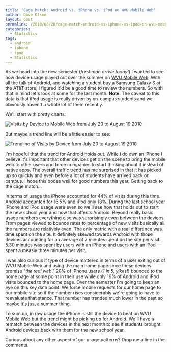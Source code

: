 ```yaml
---
title: 'Cage Match: Android vs. iPhone vs. iPod on WVU Mobile Web'
author: Dave Olsen
layout: post
permalink: /2010/08/20/cage-match-android-vs-iphone-vs-ipod-on-wvu-mobile-web
categories:
  - Statistics
tags:
  - android
  - iphone
  - ipod
  - Statistics
---
```

As we head into the new semester (*freshman arrive today!*) I wanted to see how device usage played out over the summer on [WVU Mobile Web][1]. With all the talk of Android, and watching a student buy a Samsung Galaxy S at the AT&T store, I figured it'd be a good time to review the numbers. So with that in mind let's look at some for the last month. **Note**: The caveat to this data is that iPod usage is really driven by on-campus students and we obviously haven't a whole lot of them recently.

We'll start with pretty charts:

<img title="visits" src="/wp-content/uploads/2010/08/visits.png" alt="Visits by Device to Mobile Web from July 20 to August 19 2010" />

But maybe a trend line will be a little easier to see:

<img title="visits_trendline" src="/wp-content/uploads/2010/08/visits_trendline1.png" alt="Trendline of Visits by Device from July 20 to August 19 2010" />

I'm hopeful that the trend for Android holds out. While I do own an iPhone I believe it's important that other devices get on the scene to bring the mobile web to other users and force companies to start thinking about it instead of native apps. The overall traffic trend has me surprised in that it has picked up so quickly and even before a lot of students have arrived back on campus. I hope this bodes well for good numbers this year. Getting back to the cage match…

In terms of usage the iPhone accounted for 44% of visits during this time. Android accounted for 16.5% and iPod only 13%. During the last school year iPhone and iPod usage were even so we'll see how that holds out to start the new school year and how that affects Android. Beyond really basic usage numbers everything else was surprisingly even between the devices. From pages viewed to bounce rates to percentage of new visits basically all the numbers are relatively even. The only metric with a real difference was time spent on the site. It definitely skewed towards Android with those devices accounting for an average of 7 minutes spent on the site per visit. 5.30 minutes was spent by users with an iPhone and users with an iPod spent a measly three minutes per visit.

I was also curious if type of device mattered in terms of a user exiting out of WVU Mobile Web and using the main home page since these devices promise "*the real web*." 20% of iPhone users (*1 in 5, yikes!*) bounced to the home page at some point in their use while only 16% of Android and iPod visits bounced to the home page. Over the semester I'm going to keep an eye on this key data point. We force mobile requests for our home page to our mobile site so if the number rises considerably we're going to have to reevaluate that stance. That number has trended much lower in the past so maybe it's just a summer thing.

To sum up, in raw usage the iPhone is still the device to beat on WVU Mobile Web but the trend might be picking up for Android. We'll have a rematch between the devices in the next month to see if students brought Android devices back with them for the new school year.

Curious about any other aspect of our usage patterns? Drop me a line in the comments.

 [1]: http://m.wvu.edu/
 [2]: http://www.dmolsen.com/mobile-in-higher-ed/wp-content/uploads/2010/08/visits.png
 [3]: http://www.dmolsen.com/mobile-in-higher-ed/wp-content/uploads/2010/08/visits_trendline1.png
